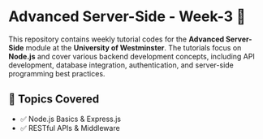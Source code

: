 # Advanced Server-Side - Week-3 🚀

This repository contains weekly tutorial codes for the **Advanced Server-Side** module at the **University of Westminster**. The tutorials focus on **Node.js** and cover various backend development concepts, including API development, database integration, authentication, and server-side programming best practices.

## 📌 Topics Covered
- ✅ Node.js Basics & Express.js  
- ✅ RESTful APIs & Middleware  

